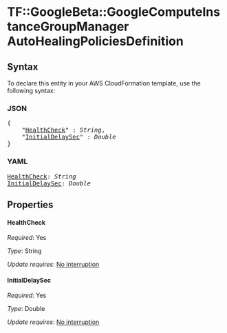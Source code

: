 # TF::GoogleBeta::GoogleComputeInstanceGroupManager AutoHealingPoliciesDefinition

## Syntax

To declare this entity in your AWS CloudFormation template, use the following syntax:

### JSON

<pre>
{
    "<a href="#healthcheck" title="HealthCheck">HealthCheck</a>" : <i>String</i>,
    "<a href="#initialdelaysec" title="InitialDelaySec">InitialDelaySec</a>" : <i>Double</i>
}
</pre>

### YAML

<pre>
<a href="#healthcheck" title="HealthCheck">HealthCheck</a>: <i>String</i>
<a href="#initialdelaysec" title="InitialDelaySec">InitialDelaySec</a>: <i>Double</i>
</pre>

## Properties

#### HealthCheck

_Required_: Yes

_Type_: String

_Update requires_: [No interruption](https://docs.aws.amazon.com/AWSCloudFormation/latest/UserGuide/using-cfn-updating-stacks-update-behaviors.html#update-no-interrupt)

#### InitialDelaySec

_Required_: Yes

_Type_: Double

_Update requires_: [No interruption](https://docs.aws.amazon.com/AWSCloudFormation/latest/UserGuide/using-cfn-updating-stacks-update-behaviors.html#update-no-interrupt)

